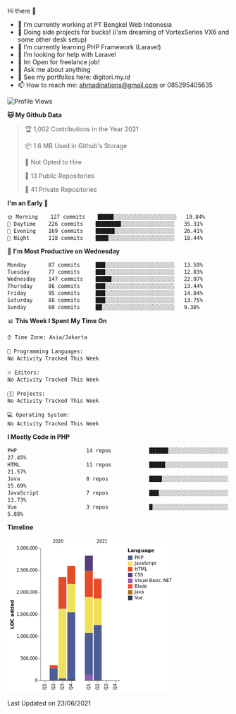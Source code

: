 Hi there 👋

- 🔭 I’m currently working at PT Bengkel Web Indonesia
- 🤑 Doing side projects for bucks! (i'am dreaming of VortexSeries VX6 and some other desk setup)
- 🌱 I’m currently learning PHP Framework (Laravel)
- 🤔 I’m looking for help with Laravel
- 📂 Im Open for freelance job!
- 💬 Ask me about anything
- 🧷 See my portfolios here: digitori.my.id
- 📫 How to reach me: ahmadinations@gmail.com or 085295405635


<!--START_SECTION:waka-->
![Profile Views](http://img.shields.io/badge/Profile%20Views-0-blue)

**🐱 My Github Data** 

> 🏆 1,002 Contributions in the Year 2021
 > 
> 📦 1.6 MB Used in Github's Storage 
 > 
> 🚫 Not Opted to Hire
 > 
> 📜 13 Public Repositories 
 > 
> 🔑 41 Private Repositories  
 > 
**I'm an Early 🐤** 

```text
🌞 Morning    127 commits    █████░░░░░░░░░░░░░░░░░░░░   19.84% 
🌆 Daytime    226 commits    ████████░░░░░░░░░░░░░░░░░   35.31% 
🌃 Evening    169 commits    ██████░░░░░░░░░░░░░░░░░░░   26.41% 
🌙 Night      118 commits    ████░░░░░░░░░░░░░░░░░░░░░   18.44%

```
📅 **I'm Most Productive on Wednesday** 

```text
Monday       87 commits     ███░░░░░░░░░░░░░░░░░░░░░░   13.59% 
Tuesday      77 commits     ███░░░░░░░░░░░░░░░░░░░░░░   12.03% 
Wednesday    147 commits    █████░░░░░░░░░░░░░░░░░░░░   22.97% 
Thursday     86 commits     ███░░░░░░░░░░░░░░░░░░░░░░   13.44% 
Friday       95 commits     ███░░░░░░░░░░░░░░░░░░░░░░   14.84% 
Saturday     88 commits     ███░░░░░░░░░░░░░░░░░░░░░░   13.75% 
Sunday       60 commits     ██░░░░░░░░░░░░░░░░░░░░░░░   9.38%

```


📊 **This Week I Spent My Time On** 

```text
⌚︎ Time Zone: Asia/Jakarta

💬 Programming Languages: 
No Activity Tracked This Week

🔥 Editors: 
No Activity Tracked This Week

🐱‍💻 Projects: 
No Activity Tracked This Week

💻 Operating System: 
No Activity Tracked This Week

```

**I Mostly Code in PHP** 

```text
PHP                      14 repos            ██████░░░░░░░░░░░░░░░░░░░   27.45% 
HTML                     11 repos            █████░░░░░░░░░░░░░░░░░░░░   21.57% 
Java                     8 repos             ████░░░░░░░░░░░░░░░░░░░░░   15.69% 
JavaScript               7 repos             ███░░░░░░░░░░░░░░░░░░░░░░   13.73% 
Vue                      3 repos             █░░░░░░░░░░░░░░░░░░░░░░░░   5.88%

```


**Timeline**

![Chart not found](https://raw.githubusercontent.com/MuhamadAhmadin/MuhamadAhmadin/master/charts/bar_graph.png) 


 Last Updated on 23/06/2021
<!--END_SECTION:waka-->
